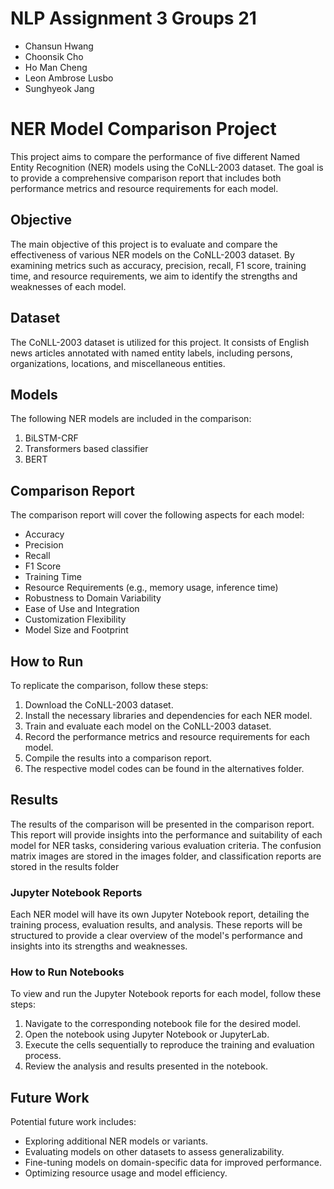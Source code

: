# NLP Assignment 3 Groups 21

- Chansun Hwang
- Choonsik Cho
- Ho Man Cheng
- Leon Ambrose Lusbo
- Sunghyeok Jang

# NER Model Comparison Project

This project aims to compare the performance of five different Named Entity Recognition (NER) models using the CoNLL-2003 dataset. The goal is to provide a comprehensive comparison report that includes both performance metrics and resource requirements for each model.

## Objective
The main objective of this project is to evaluate and compare the effectiveness of various NER models on the CoNLL-2003 dataset. By examining metrics such as accuracy, precision, recall, F1 score, training time, and resource requirements, we aim to identify the strengths and weaknesses of each model.

## Dataset
The CoNLL-2003 dataset is utilized for this project. It consists of English news articles annotated with named entity labels, including persons, organizations, locations, and miscellaneous entities.

## Models
The following NER models are included in the comparison:
1. BiLSTM-CRF
2. Transformers based classifier
3. BERT

## Comparison Report
The comparison report will cover the following aspects for each model:
- Accuracy
- Precision
- Recall
- F1 Score
- Training Time
- Resource Requirements (e.g., memory usage, inference time)
- Robustness to Domain Variability
- Ease of Use and Integration
- Customization Flexibility
- Model Size and Footprint

## How to Run
To replicate the comparison, follow these steps:
1. Download the CoNLL-2003 dataset.
2. Install the necessary libraries and dependencies for each NER model.
3. Train and evaluate each model on the CoNLL-2003 dataset.
4. Record the performance metrics and resource requirements for each model.
5. Compile the results into a comparison report.
6. The respective model codes can be found in the alternatives folder.

## Results
The results of the comparison will be presented in the comparison report. This report will provide insights into the performance and suitability of each model for NER tasks, considering various evaluation criteria. The confusion matrix images are stored in the images folder, and classification reports are stored in the results folder

### Jupyter Notebook Reports
Each NER model will have its own Jupyter Notebook report, detailing the training process, evaluation results, and analysis. These reports will be structured to provide a clear overview of the model's performance and insights into its strengths and weaknesses.

### How to Run Notebooks
To view and run the Jupyter Notebook reports for each model, follow these steps:
1. Navigate to the corresponding notebook file for the desired model.
2. Open the notebook using Jupyter Notebook or JupyterLab.
3. Execute the cells sequentially to reproduce the training and evaluation process.
4. Review the analysis and results presented in the notebook.

## Future Work
Potential future work includes:
- Exploring additional NER models or variants.
- Evaluating models on other datasets to assess generalizability.
- Fine-tuning models on domain-specific data for improved performance.
- Optimizing resource usage and model efficiency.

